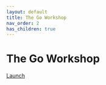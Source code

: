 ```yaml
---
layout: default
title: The Go Workshop
nav_order: 2
has_children: true
---
```


# The Go Workshop
[Launch](launch.md)